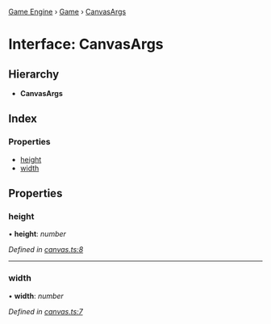 [Game Engine](../README.md) › [Game](../modules/game.md) › [CanvasArgs](game.canvasargs.md)

# Interface: CanvasArgs

## Hierarchy

* **CanvasArgs**

## Index

### Properties

* [height](game.canvasargs.md#height)
* [width](game.canvasargs.md#width)

## Properties

###  height

• **height**: *number*

*Defined in [canvas.ts:8](https://github.com/noobiept/game_engine/blob/625c324/source/canvas.ts#L8)*

___

###  width

• **width**: *number*

*Defined in [canvas.ts:7](https://github.com/noobiept/game_engine/blob/625c324/source/canvas.ts#L7)*
